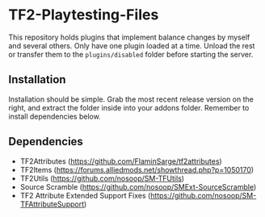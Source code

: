 # TF2-Playtesting-Files

This repository holds plugins that implement balance changes by myself and several others.
Only have one plugin loaded at a time. Unload the rest or transfer them to the `plugins/disabled` folder before starting the server.


## Installation

Installation should be simple. Grab the most recent release version on the right, and extract the folder inside into your addons folder.
Remember to install dependencies below.


## Dependencies

* TF2Attributes (https://github.com/FlaminSarge/tf2attributes)
* TF2Items (https://forums.alliedmods.net/showthread.php?p=1050170)
* TF2Utils (https://github.com/nosoop/SM-TFUtils)
* Source Scramble (https://github.com/nosoop/SMExt-SourceScramble)
* TF2 Attribute Extended Support Fixes (https://github.com/nosoop/SM-TFAttributeSupport)
